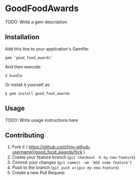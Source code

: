 # GoodFoodAwards

TODO: Write a gem description

## Installation

Add this line to your application's Gemfile:

    gem 'good_food_awards'

And then execute:

    $ bundle

Or install it yourself as:

    $ gem install good_food_awards

## Usage

TODO: Write usage instructions here

## Contributing

1. Fork it ( https://github.com/[my-github-username]/good_food_awards/fork )
2. Create your feature branch (`git checkout -b my-new-feature`)
3. Commit your changes (`git commit -am 'Add some feature'`)
4. Push to the branch (`git push origin my-new-feature`)
5. Create a new Pull Request

